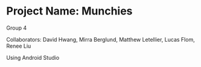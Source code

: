 # Project Name: Munchies
 Group 4
 
 Collaborators: David Hwang, Mirra Berglund, Matthew Letellier, Lucas Flom, Renee Liu
 
 Using Android Studio
